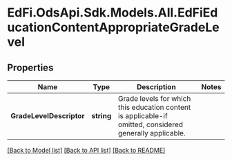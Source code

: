 # EdFi.OdsApi.Sdk.Models.All.EdFiEducationContentAppropriateGradeLevel
## Properties

Name | Type | Description | Notes
------------ | ------------- | ------------- | -------------
**GradeLevelDescriptor** | **string** | Grade levels for which this education content is applicable-if omitted, considered generally applicable. | 

[[Back to Model list]](../README.md#documentation-for-models) [[Back to API list]](../README.md#documentation-for-api-endpoints) [[Back to README]](../README.md)

